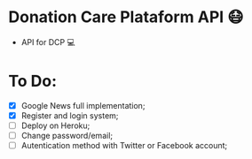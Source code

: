 ﻿# Donation Care Plataform API :mask:

- API for DCP :computer:


# To Do:
- [X] Google News full implementation;
- [X] Register and login system;
- [ ] Deploy on Heroku;
- [ ] Change password/email;
- [ ] Autentication method with Twitter or Facebook account;
